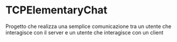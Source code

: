 # TCPElementaryChat
Progetto che realizza una semplice comunicazione tra un utente che interagisce con il server e un utente che interagisce con un client
